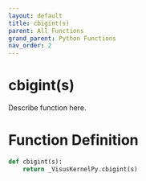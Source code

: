```yaml
---
layout: default
title: cbigint(s)
parent: All Functions
grand_parent: Python Functions
nav_order: 2
---
```


# cbigint(s)

Describe function here.

# Function Definition

```python
def cbigint(s):
    return _VisusKernelPy.cbigint(s)
```